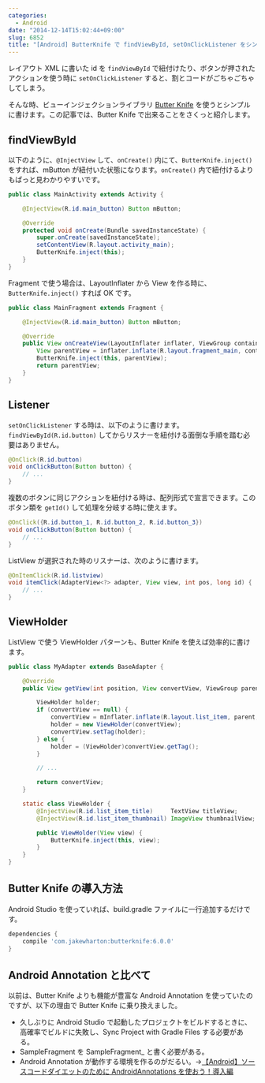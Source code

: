 ```yaml
---
categories:
  - Android
date: "2014-12-14T15:02:44+09:00"
slug: 6852
title: "[Android] ButterKnife で findViewById, setOnClickListener をシンプルに書く"
---
```


レイアウト XML に書いた id を `findViewById` で紐付けたり、ボタンが押されたアクションを使う時に `setOnClickListener` すると、割とコードがごちゃごちゃしてしまう。

そんな時、ビューインジェクションライブラリ [Butter Knife](http://jakewharton.github.io/butterknife/) を使うとシンプルに書けます。この記事では、Butter Knife で出来ることをさくっと紹介します。

## findViewById

以下のように、`@InjectView` して、`onCreate()` 内にて、`ButterKnife.inject()` をすれば、mButton が紐付いた状態になります。`onCreate()` 内で紐付けるよりもぱっと見わかりやすいです。

```java
public class MainActivity extends Activity {

    @InjectView(R.id.main_button) Button mButton;

    @Override
    protected void onCreate(Bundle savedInstanceState) {
        super.onCreate(savedInstanceState);
        setContentView(R.layout.activity_main);
        ButterKnife.inject(this);
    }
}
```

Fragment で使う場合は、LayoutInflater から View を作る時に、`ButterKnife.inject()` すれば OK です。

```java
public class MainFragment extends Fragment {

    @InjectView(R.id.main_button) Button mButton;

    @Override
    public View onCreateView(LayoutInflater inflater, ViewGroup container, Bundle savedInstanceState) {
        View parentView = inflater.inflate(R.layout.fragment_main, container, false);
        ButterKnife.inject(this, parentView);
        return parentView;
    }
}
```

## Listener

`setOnClickListener` する時は、以下のように書けます。`findViewById(R.id.button)` してからリスナーを紐付ける面倒な手順を踏む必要はありません。

```java
@OnClick(R.id.button)
void onClickButton(Button button) {
    // ...
}
```

複数のボタンに同じアクションを紐付ける時は、配列形式で宣言できます。このボタン類を `getId()` して処理を分岐する時に使えます。

```java
@OnClick({R.id.button_1, R.id.button_2, R.id.button_3})
void onClickButton(Button button) {
    // ...
}
```

ListView が選択された時のリスナーは、次のように書けます。

```java
@OnItemClick(R.id.listview)
void itemClick(AdapterView<?> adapter, View view, int pos, long id) {
    // ...
}
```

## ViewHolder

ListView で使う ViewHolder パターンも、Butter Knife を使えば効率的に書けます。

```java
public class MyAdapter extends BaseAdapter {

    @Override
    public View getView(int position, View convertView, ViewGroup parent) {

        ViewHolder holder;
        if (convertView == null) {
            convertView = mInflater.inflate(R.layout.list_item, parent, false);
            holder = new ViewHolder(convertView);
            convertView.setTag(holder);
        } else {
            holder = (ViewHolder)convertView.getTag();
        }

        // ...

        return convertView;
    }

    static class ViewHolder {
        @InjectView(R.id.list_item_title)     TextView titleView;
        @InjectView(R.id.list_item_thumbnail) ImageView thumbnailView;

        public ViewHolder(View view) {
            ButterKnife.inject(this, view);
        }
    }
}
```

## Butter Knife の導入方法

Android Studio を使っていれば、build.gradle ファイルに一行追加するだけです。

```groovy
dependencies {
    compile 'com.jakewharton:butterknife:6.0.0'
}
```

## Android Annotation と比べて

以前は、Butter Knife よりも機能が豊富な Android Annotation を使っていたのですが、以下の理由で Butter Knife に乗り換えました。

- 久しぶりに Android Studio で起動したプロジェクトをビルドするときに、高確率でビルドに失敗し、Sync Project with Gradle Files する必要がある。
- SampleFragment を SampleFragment\_ と書く必要がある。
- Android Annotation が動作する環境を作るのがだるい。→[【Android】ソースコードダイエットのために AndroidAnnotations を使おう！導入編](http://blog.yohei.org/android-androidannotations-01/)
